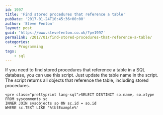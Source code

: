 ```yaml
---
id: 1997
title: 'Find stored procedures that reference a table'
pubDate: '2017-01-24T10:45:36+00:00'
author: 'Steve Fenton'
layout: post
guid: 'https://www.stevefenton.co.uk/?p=1997'
permalink: /2017/01/find-stored-procedures-that-reference-a-table/
categories:
    - Programming
tags:
    - sql
---
```


If you need to find stored procedures that reference a table in a SQL database, you can use this script. Just update the table name in the script. The script returns all objects that reference the table, including stored procedures.

```
<pre class="prettyprint lang-sql">SELECT DISTINCT so.name, so.xtype
FROM syscomments sc
INNER JOIN sysobjects so ON sc.id = so.id
WHERE sc.TEXT LIKE '%tblExample%'
```